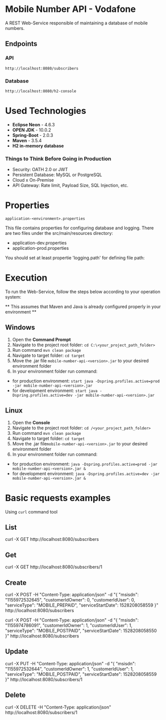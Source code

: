 # Mobile Number API - Vodafone

A REST Web-Service responsible of maintaining a database of mobile numbers.

## Endpoints

### API
`http://localhost:8080/subscribers`

### Database
`http://localhost:8080/h2-console`

# Used Technologies

- **Eclipse Neon** - 4.6.3
- **OPEN JDK** - 10.0.2
- **Spring-Boot** - 2.0.3
- **Maven** - 3.5.4
- **H2 in-memory database** 

### Things to Think Before Going in Production

- Security: OATH 2.0 or JWT
- Persistent Database: MySQL or PostgreSQL
- Cloud x On-Premise
- API Gateway: Rate limit, Payload Size, SQL Injection, etc.

# Properties 

`application-<environment>.properties`

This file contains properties for configuring database and logging. There are two files under the src/main/resources directory:

- application-dev.properties
- application-prod.properties

You should set at least propertie 'logging.path' for defining file path:

# Execution

To run the Web-Service, follow the steps below according to your operation system:

** This assumes that Maven and Java is already configured properly in your environment **

## Windows
1. Open the  **Command Prompt**
2. Navigate to the project root folder: `cd C:\<your_project_path_folder>`
3. Run command `mvn clean package`
4. Navigate to target folder: `cd target`
5. Move the .jar file `mobile-number-api-<version>.jar` to your desired environment folder
6. In your environment folder run command:
- for production environment:
`start java -Dspring.profiles.active=prod -jar mobile-number-api-<version>.jar`
- for development environment:
`start java -Dspring.profiles.active=dev -jar mobile-number-api-<version>.jar`


## Linux
1. Open the  **Console**
2. Navigate to the project root folder: `cd /<your_project_path_folder>`
3. Run command `mvn clean package`
4. Navigate to target folder: `cd target`
5. Move the .jar file`mobile-number-api-<version>.jar` to your desired environment folder
6. In your environment folder run command:
- for production environment:
`java -Dspring.profiles.active=prod -jar mobile-number-api-<version>.jar &`
- for development environment:
`java -Dspring.profiles.active=dev -jar mobile-number-api-<version>.jar &`

# Basic requests examples

Using `curl` command tool

## List
curl -X GET http://localhost:8080/subscribers

## Get
curl -X GET http://localhost:8080/subscribers/1

## Create
curl -X POST -H "Content-Type: application/json" -d "{ \"msisdn\": \"1155972532645\", \"customerIdOwner\": 0, \"customerIdUser\": 0,  \"serviceType\": \"MOBILE_PREPAID\", \"serviceStartDate\": 1528208058559 }" http://localhost:8080/subscribers

curl -X POST -H "Content-Type: application/json" -d "{ \"msisdn\": \"1155974786091\", \"customerIdOwner\": 1, \"customerIdUser\": 1,  \"serviceType\": \"MOBILE_POSTPAID\", \"serviceStartDate\": 1528208058550 }" http://localhost:8080/subscribers

## Update
curl -X PUT -H "Content-Type: application/json" -d "{ \"msisdn\": \"1155972532644\", \"customerIdOwner\": 1, \"customerIdUser\": 1,  \"serviceType\": \"MOBILE_POSTPAID\", \"serviceStartDate\": 1528208058559 }" http://localhost:8080/subscribers/1

## Delete
curl -X DELETE -H "Content-Type: application/json" http://localhost:8080/subscribers/1

